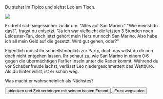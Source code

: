 Du stehst im Tipico und siehst Leo am Tisch.

<img src="img/wettbüro.jpg">

Er dreht sich siegessicher zu dir um: "Alles auf San Marino." 
"Wie meinst du das?", fragst du entsetzt.
"Ja ich war vielleicht die letzten 3 Stunden noch Leicester-Fan, doch jetzt gehört mein Herz nur noch San Marino.
Also habe ich all mein Geld auf die gesetzt. Wird gut gehen, oder?"

Eigentlich müsst ihr schnellstmöglich zur Party, doch das willst du dir nun doch nicht entgehen lassen.
Ihr schaut zu, wie San Marino in einem 0:6 gegen die übermächtigen Farßer Inseln unter die Räder kommt.
Während du vor Schadenfreude lachst, verlässt Leo niedergeschmettert das Wettbüro.
Als du hinter willst, ist er schon weg.

Was macht er wahrscheinlich als Nächstes?

<a href="/leonardkestel/stangenpark">
<button>ablenken und Zeit verbringen mit seinem besten Freund</button>
</a>
<a href="/leonardkestel/saufen">
<button>Frust wegsaufen</button>
</a>